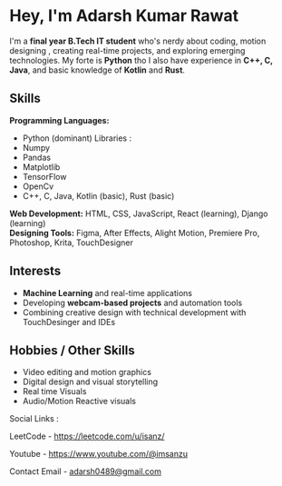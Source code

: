 # Hey, I'm Adarsh Kumar Rawat 

I'm a **final year B.Tech IT student** who's nerdy about coding, motion designing , creating real-time projects, and exploring emerging technologies. My forte is  **Python** tho I also have experience in **C++, C, Java**, and basic knowledge of **Kotlin** and **Rust**.  


## Skills

**Programming Languages:** 
- Python (dominant) 
Libraries :
- Numpy
- Pandas
- Matplotlib
- TensorFlow
- OpenCv
- C++, C, Java, Kotlin (basic), Rust (basic)
  
**Web Development:** HTML, CSS, JavaScript, React (learning), Django (learning)  
**Designing Tools:** Figma, After Effects, Alight Motion, Premiere Pro, Photoshop, Krita, TouchDesigner  


## Interests

- **Machine Learning** and real-time applications  
- Developing **webcam-based projects** and automation tools  
- Combining creative design with technical development with TouchDesinger and IDEs 


## Hobbies / Other Skills

- Video editing and motion graphics  
- Digital design and visual storytelling
- Real time Visuals
- Audio/Motion Reactive visuals 


Social Links :

LeetCode - https://leetcode.com/u/isanz/

Youtube  - https://www.youtube.com/@imsanzu 


Contact Email - adarsh0489@gmail.com

